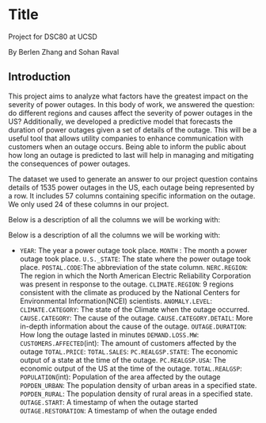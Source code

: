 # Title
Project for DSC80 at UCSD

By Berlen Zhang and Sohan Raval

## Introduction
This project aims to analyze what factors have the greatest impact on the severity of power outages. In this body of work, we answered the question: do different regions and causes affect the severity of power outages in the US? Additionally, we developed a predictive model that forecasts the duration of power outages given a set of details of the outage. This will be a useful tool that allows utility companies to enhance communication with customers when an outage occurs. Being able to inform the public about how long an outage is predicted to last will help in managing and mitigating the consequences of power outages.


The dataset we used to generate an answer to our project question contains details of 1535 power outages in the US, each outage being represented by a row. It includes 57 columns containing specific information on the outage. We only used 24 of these columns in our project.


Below is a description of all the columns we will be working with:

Below is a description of all the columns we will be working with:
- `YEAR`: The year a power outage took place.
`MONTH` : The month a power outage took place.
`U.S._STATE`: The state where the power outage took place.
`POSTAL.CODE`:The abbreviation of the state column.
`NERC.REGION`: The region in which the North American Electric Reliability Corporation was present in response to the outage.
`CLIMATE.REGION`: 9 regions consistent with the climate as produced by the National Centers for Environmental Information(NCEI) scientists.
`ANOMALY.LEVEL`: 
`CLIMATE.CATEGORY`: The state of the Climate when the outage occurred.
`CAUSE.CATEGORY`: The cause of the outage.
`CAUSE.CATEGORY.DETAIL`: More in-depth information about the cause of the outage.
`OUTAGE.DURATION`: How long the outage lasted in minutes
`DEMAND.LOSS.MW`: 
`CUSTOMERS.AFFECTED`(int): The amount of customers affected by the outage
`TOTAL.PRICE`:
`TOTAL.SALES`:
`PC.REALGSP.STATE`: The economic output of a state at the time of the outage.
`PC.REALGSP.USA`: The economic output of the US at the time of the outage.
`TOTAL.REALGSP`: 
`POPULATION`(int): Population of the area affected by the outage
`POPDEN_URBAN`: The population density of urban areas in a specified state.
`POPDEN_RURAL`:  The population density of rural areas in a specified state.
`OUTAGE.START`: A timestamp of when the outage started
`OUTAGE.RESTORATION`: A timestamp of when the outage ended


